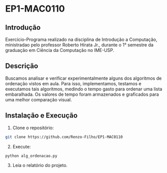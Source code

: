 # EP1-MAC0110

## Introdução
Exercício-Programa realizado na disciplina de Introdução a Computação, ministradao pelo professor Roberto Hirata Jr., durante o 1° semestre da graduação em Ciência da Computação no IME-USP.

## Descrição
Buscamos analisar e verificar experimentalmente alguns dos algoritmos de ordenação vistos em aula. Para isso, implementamos, testamos e executamos tais algoritmos, medindo o tempo gasto para ordenar uma lista embaralhada. Os valores de tempo foram armazenados e graficados para uma melhor comparação visual.

## Instalação e Execução

1. Clone o repositório:

```bash
git clone https://github.com/Renzo-Filho/EP1-MAC0110
```

2. Execute:
```
python alg_ordenacao.py
```

3. Leia o relatório do projeto.